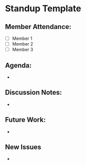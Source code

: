 # Standup Template

## Member Attendance:
- [ ] Member 1
- [ ] Member 2
- [ ] Member 3

## Agenda:
- 

## Discussion Notes: 
- 
## Future Work: 
- 
## New Issues
- 
